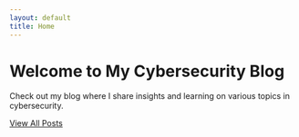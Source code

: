 ```yaml
---
layout: default
title: Home
---
```


# Welcome to My Cybersecurity Blog

Check out my blog where I share insights and learning on various topics in cybersecurity.

[View All Posts](/blog)
